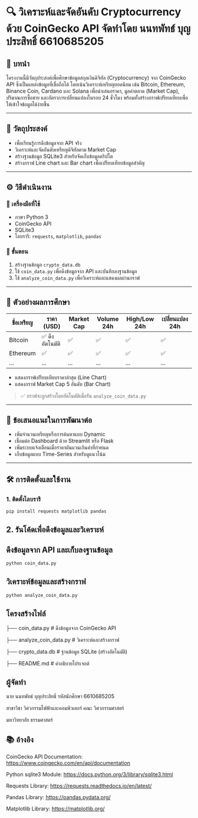 # 🔍 วิเคราะห์และจัดอันดับ Cryptocurrency ด้วย CoinGecko API จัดทำโดย นนทพัทธ์ บุญประสิทธิ์ 6610685205

## 📌 บทนำ
โครงงานนี้มีวัตถุประสงค์เพื่อศึกษาข้อมูลสกุลเงินดิจิทัล (Cryptocurrency) จาก CoinGecko API ซึ่งเป็นแหล่งข้อมูลที่เชื่อถือได้ โดยเน้นวิเคราะห์เหรียญยอดนิยม เช่น Bitcoin, Ethereum, Binance Coin, Cardano และ Solana เพื่อนำเสนอราคา, มูลค่าตลาด (Market Cap), ปริมาณการซื้อขาย และอัตราการเปลี่ยนแปลงในรอบ 24 ชั่วโมง พร้อมทั้งสร้างกราฟเปรียบเทียบเพื่อให้เข้าใจข้อมูลได้ง่ายขึ้น

---

## 🎯 วัตถุประสงค์
- เพื่อเรียนรู้การดึงข้อมูลจาก API จริง
- วิเคราะห์และจัดอันดับเหรียญดิจิทัลตาม Market Cap
- สร้างฐานข้อมูล SQLite3 สำหรับจัดเก็บข้อมูลคริปโต
- สร้างกราฟ Line chart และ Bar chart เพื่อเปรียบเทียบข้อมูลสำคัญ

---

## ⚙️ วิธีดำเนินงาน

### 🔨 เครื่องมือที่ใช้
- ภาษา Python 3
- CoinGecko API
- SQLite3
- ไลบรารี: `requests`, `matplotlib`, `pandas`

### 🧭 ขั้นตอน
1. สร้างฐานข้อมูล `crypto_data.db`
2. ใช้ `coin_data.py` เพื่อดึงข้อมูลจาก API และบันทึกลงฐานข้อมูล
3. ใช้ `analyze_coin_data.py` เพื่อวิเคราะห์และแสดงผลผ่านกราฟ

---

## 🧪 ตัวอย่างผลการศึกษา

| ชื่อเหรียญ | ราคา (USD) | Market Cap | Volume 24h | High/Low 24h | เปลี่ยนแปลง 24h |
|------------|------------|-------------|--------------|----------------|-------------------|
| Bitcoin    | ✅ ดึงอัตโนมัติ | ✅ | ✅ | ✅ | ✅ |
| Ethereum   | ✅ | ✅ | ✅ | ✅ | ✅ |
| ...        | ... | ... | ... | ... | ... |

- แสดงกราฟเปรียบเทียบราคาล่าสุด (Line Chart)
- แสดงกราฟ Market Cap 5 อันดับ (Bar Chart)

> ✅ กราฟจะถูกสร้างโดยอัตโนมัติเมื่อรัน `analyze_coin_data.py`

---

## 🧠 ข้อเสนอแนะในการพัฒนาต่อ

- เพิ่มจำนวนเหรียญหรือการค้นหาแบบ Dynamic
- เชื่อมต่อ Dashboard ด้วย Streamlit หรือ Flask
- เพิ่มระบบแจ้งเตือนเมื่อราคาผันผวนเกินค่าที่กำหนด
- เก็บข้อมูลแบบ Time-Series สำหรับดูแนวโน้ม

---

## 🛠️ การติดตั้งและใช้งาน

### 1. ติดตั้งไลบรารี

```bash
pip install requests matplotlib pandas
```
## 2. รันโค้ดเพื่อดึงข้อมูลและวิเคราะห์
## ดึงข้อมูลจาก API และเก็บลงฐานข้อมูล
```bash
python coin_data.py
```
## วิเคราะห์ข้อมูลและสร้างกราฟ
```bash
python analyze_coin_data.py
```
## โครงสร้างไฟล์

├── coin_data.py              # ดึงข้อมูลจาก CoinGecko API

├── analyze_coin_data.py      # วิเคราะห์และสร้างกราฟ

├── crypto_data.db            # ฐานข้อมูล SQLite (สร้างอัตโนมัติ)

├── README.md                 # คำอธิบายโปรเจกต์


## ผู้จัดทำ
นาย นนทพัทธ์ บุญประสิทธิ์ รหัสนักศึกษา 6610685205

สาขาวิชา วิศวกรรมไฟฟ้าและคอมพิวเตอร์ คณะ วิศวกรรมศาสตร์

มหาวิทยาลัย ธรรมศาสตร์

## 📚 อ้างอิง

CoinGecko API Documentation: https://www.coingecko.com/en/api/documentation

Python sqlite3 Module: https://docs.python.org/3/library/sqlite3.html

Requests Library: https://requests.readthedocs.io/en/latest/

Pandas Library: https://pandas.pydata.org/

Matplotlib Library: https://matplotlib.org/
